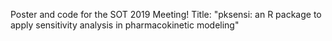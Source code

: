 Poster and code for the SOT 2019 Meeting! 
Title: "pksensi: an R package to apply sensitivity analysis in pharmacokinetic modeling"
